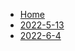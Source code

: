 - [Home](/src/ysy2022/)
- [2022-5-13](/src/ysy2022/2022_5_13.md)
- [2022-6-4](/src/ysy2022/2022_6_4.md)